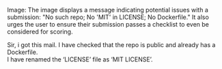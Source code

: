 Image: The image displays a message indicating potential issues with a
submission: "No such repo; No 'MIT' in LICENSE; No Dockerfile." It also urges
the user to ensure their submission passes a checklist to even be considered
for scoring.
  
Sir, i got this mail. I have checked that the repo is public and already has a
Dockerfile.  
I have renamed the ‘LICENSE’ file as ‘MIT LICENSE’.